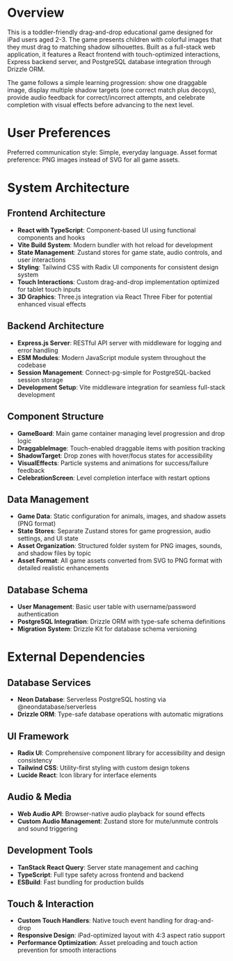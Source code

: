 # Overview

This is a toddler-friendly drag-and-drop educational game designed for iPad users aged 2-3. The game presents children with colorful images that they must drag to matching shadow silhouettes. Built as a full-stack web application, it features a React frontend with touch-optimized interactions, Express backend server, and PostgreSQL database integration through Drizzle ORM.

The game follows a simple learning progression: show one draggable image, display multiple shadow targets (one correct match plus decoys), provide audio feedback for correct/incorrect attempts, and celebrate completion with visual effects before advancing to the next level.

# User Preferences

Preferred communication style: Simple, everyday language.
Asset format preference: PNG images instead of SVG for all game assets.

# System Architecture

## Frontend Architecture
- **React with TypeScript**: Component-based UI using functional components and hooks
- **Vite Build System**: Modern bundler with hot reload for development
- **State Management**: Zustand stores for game state, audio controls, and user interactions
- **Styling**: Tailwind CSS with Radix UI components for consistent design system
- **Touch Interactions**: Custom drag-and-drop implementation optimized for tablet touch inputs
- **3D Graphics**: Three.js integration via React Three Fiber for potential enhanced visual effects

## Backend Architecture
- **Express.js Server**: RESTful API server with middleware for logging and error handling
- **ESM Modules**: Modern JavaScript module system throughout the codebase
- **Session Management**: Connect-pg-simple for PostgreSQL-backed session storage
- **Development Setup**: Vite middleware integration for seamless full-stack development

## Component Structure
- **GameBoard**: Main game container managing level progression and drop logic
- **DraggableImage**: Touch-enabled draggable items with position tracking
- **ShadowTarget**: Drop zones with hover/focus states for accessibility
- **VisualEffects**: Particle systems and animations for success/failure feedback
- **CelebrationScreen**: Level completion interface with restart options

## Data Management
- **Game Data**: Static configuration for animals, images, and shadow assets (PNG format)
- **State Stores**: Separate Zustand stores for game progression, audio settings, and UI state
- **Asset Organization**: Structured folder system for PNG images, sounds, and shadow files by topic
- **Asset Format**: All game assets converted from SVG to PNG format with detailed realistic enhancements

## Database Schema
- **User Management**: Basic user table with username/password authentication
- **PostgreSQL Integration**: Drizzle ORM with type-safe schema definitions
- **Migration System**: Drizzle Kit for database schema versioning

# External Dependencies

## Database Services
- **Neon Database**: Serverless PostgreSQL hosting via @neondatabase/serverless
- **Drizzle ORM**: Type-safe database operations with automatic migrations

## UI Framework
- **Radix UI**: Comprehensive component library for accessibility and design consistency
- **Tailwind CSS**: Utility-first styling with custom design tokens
- **Lucide React**: Icon library for interface elements

## Audio & Media
- **Web Audio API**: Browser-native audio playback for sound effects
- **Custom Audio Management**: Zustand store for mute/unmute controls and sound triggering

## Development Tools
- **TanStack React Query**: Server state management and caching
- **TypeScript**: Full type safety across frontend and backend
- **ESBuild**: Fast bundling for production builds

## Touch & Interaction
- **Custom Touch Handlers**: Native touch event handling for drag-and-drop
- **Responsive Design**: iPad-optimized layout with 4:3 aspect ratio support
- **Performance Optimization**: Asset preloading and touch action prevention for smooth interactions